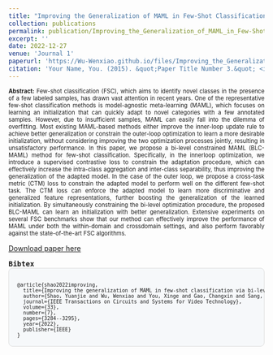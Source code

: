 ```yaml
---
title: "Improving the Generalization of MAML in Few-Shot Classification via Bi-Level Constraint"
collection: publications
permalink: publication/Improving_the_Generalization_of_MAML_in_Few-Shot_Classification_via_Bi-Level_Constraint
excerpt: ''
date: 2022-12-27
venue: 'Journal 1'
paperurl: 'https://Wu-Wenxiao.github.io/files/Improving_the_Generalization_of_MAML_in_Few-Shot_Classification_via_Bi-Level_Constraint.pdf'
citation: 'Your Name, You. (2015). &quot;Paper Title Number 3.&quot; <i>Journal 1</i>. 1(3).'
---
```

<p style="text-align: justify;font-size: 80%;">
<strong>Abstract:</strong> Few-shot classification (FSC), which aims to identify novel classes in the presence of a few labeled samples, has drawn vast attention in recent years. One of the representative few-shot classification methods is model-agnostic meta-learning (MAML), which focuses on learning an initialization that can quickly adapt to novel categories with a few annotated samples. However, due to insufficient samples, MAML can easily fall into the dilemma of overfitting. Most existing MAML-based methods either improve the inner-loop update rule to achieve better generalization or constrain the outer-loop optimization to learn a more desirable initialization, without considering improving the two optimization processes jointly, resulting in unsatisfactory performance. In this paper, we propose a bi-level constrained MAML (BLC-MAML) method for few-shot classification. Specifically, in the innerloop optimization, we introduce a supervised contrastive loss to constrain the adaptation procedure, which can effectively increase the intra-class aggregation and inter-class separability, thus improving the generalization of the adapted model. In the case of the outer loop, we propose a cross-task metric (CTM) loss to constrain the adapted model to perform well on the different few-shot task. The CTM loss can enforce the adapted model to learn more discriminative and generalized feature representations, further boosting the generalization of the learned initialization. By simultaneously constraining the bi-level optimization procedure, the proposed BLC-MAML can learn an initialization with better generalization. Extensive experiments on several FSC benchmarks show that our method can effectively improve the performance of MAML under both the within-domain and crossdomain settings, and also perform favorably against the state-of-the-art FSC algorithms.
</p>

[Download paper here](https://Wu-Wenxiao.github.io/files/Improving_the_Generalization_of_MAML_in_Few-Shot_Classification_via_Bi-Level_Constraint.pdf)

<pre><strong>Bibtex</strong>
<div style="background-color: #f6f8fa; border: 1px solid #ddd; padding: 16px; border-radius: 8px;font-size: 70%">
@article{shao2022improving,
  title={Improving the generalization of MAML in few-shot classification via bi-level constraint},
  author={Shao, Yuanjie and Wu, Wenxiao and You, Xinge and Gao, Changxin and Sang, Nong},
  journal={IEEE Transactions on Circuits and Systems for Video Technology},
  volume={33},
  number={7},
  pages={3284--3295},
  year={2022},
  publisher={IEEE}
}
</div>
</pre>